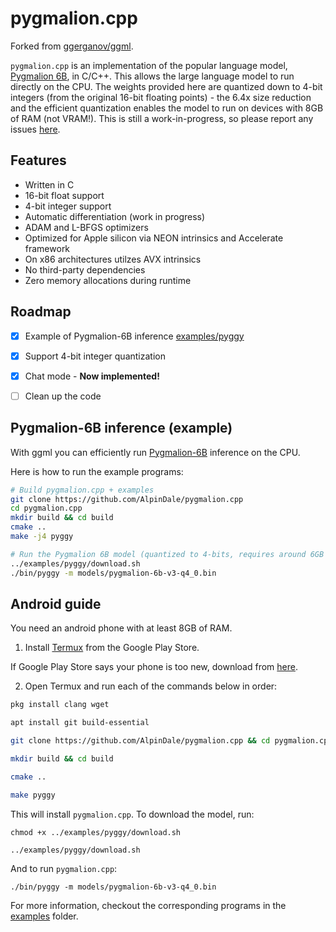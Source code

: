 # pygmalion.cpp

Forked from [ggerganov/ggml](https://github.com/ggerganov/ggml).

`pygmalion.cpp` is an implementation of the popular language model, [Pygmalion 6B](https://huggingface.co/PygmalionAI/pygmalion.cpp), in C/C++. This allows the large language model to run directly on the CPU. The weights provided here are quantized down to 4-bit integers (from the original 16-bit floating points) - the 6.4x size reduction and the efficient quantization enables the model to run on devices with 8GB of RAM (not VRAM!). This is still a work-in-progress, so please report any issues [here](https://github.com/AlpinDale/pygmalion.cpp/issues). 

## Features

- Written in C
- 16-bit float support
- 4-bit integer support
- Automatic differentiation (work in progress)
- ADAM and L-BFGS optimizers
- Optimized for Apple silicon via NEON intrinsics and Accelerate framework
- On x86 architectures utilzes AVX intrinsics
- No third-party dependencies
- Zero memory allocations during runtime

## Roadmap

- [X] Example of Pygmalion-6B inference [examples/pyggy](https://github.com/AlpinDale/pygmalion.cpp/tree/master/examples/pyggy)
- [X] Support 4-bit integer quantization
- [X] Chat mode - **Now implemented!**
- [ ] Clean up the code


## Pygmalion-6B inference (example)

With ggml you can efficiently run [Pygmalion-6B](examples/pyggy) inference on the CPU.

Here is how to run the example programs:

```bash
# Build pygmalion.cpp + examples
git clone https://github.com/AlpinDale/pygmalion.cpp
cd pygmalion.cpp
mkdir build && cd build
cmake ..
make -j4 pyggy

# Run the Pygmalion 6B model (quantized to 4-bits, requires around 6GB of RAM for full ctx). Using the main branch model as an example:
../examples/pyggy/download.sh
./bin/pyggy -m models/pygmalion-6b-v3-q4_0.bin
```

## Android guide

You need an android phone with at least 8GB of RAM.

1. Install [Termux](https://play.google.com/store/apps/details?id=com.termux) from the Google Play Store.

If Google Play Store says your phone is too new, download from [here](https://f-droid.org/repo/com.termux_118.apk).

2. Open Termux and run each of the commands below in order:
```bash
pkg install clang wget

apt install git build-essential

git clone https://github.com/AlpinDale/pygmalion.cpp && cd pygmalion.cpp

mkdir build && cd build

cmake ..

make pyggy
```

This will install `pygmalion.cpp`. To download the model, run:
```
chmod +x ../examples/pyggy/download.sh

../examples/pyggy/download.sh
```

And to run `pygmalion.cpp`:
```
./bin/pyggy -m models/pygmalion-6b-v3-q4_0.bin
```

For more information, checkout the corresponding programs in the [examples](examples) folder.
